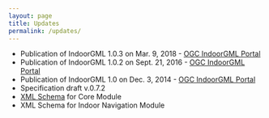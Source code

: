 ```yaml
---
layout: page
title: Updates
permalink: /updates/
---
```


- Publication of IndoorGML 1.0.3 on Mar. 9, 2018 - [OGC IndoorGML Portal](http://www.opengeospatial.org/standards/indoorgml)
- Publication of IndoorGML 1.0.2 on Sept. 21, 2016 - [OGC IndoorGML Portal](http://www.opengeospatial.org/standards/indoorgml)
- Publication of IndoorGML 1.0 on Dec. 3, 2014 - [OGC IndoorGML Portal](http://www.opengeospatial.org/standards/indoorgml)
- Specification draft v.0.7.2
- [XML Schema](http://indoorgml.net/updates.html#) for Core Module
- XML Schema for Indoor Navigation Module
